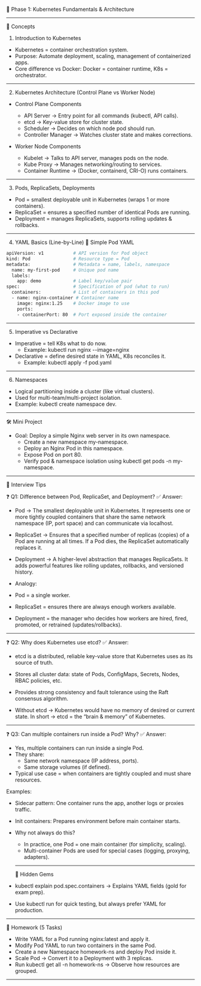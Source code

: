 🧠 Phase 1: Kubernetes Fundamentals & Architecture

---

📘 Concepts

1. Introduction to Kubernetes
- Kubernetes = container orchestration system.
- Purpose: Automate deployment, scaling, management of containerized apps.
- Core difference vs Docker: Docker = container runtime, K8s = orchestrator.

---

2. Kubernetes Architecture (Control Plane vs Worker Node)
- Control Plane Components
  - API Server → Entry point for all commands (kubectl, API calls).
  - etcd → Key-value store for cluster state.
  - Scheduler → Decides on which node pod should run.
  - Controller Manager → Watches cluster state and makes corrections. 

- Worker Node Components
  - Kubelet → Talks to API server, manages pods on the node.
  - Kube Proxy → Manages networking/routing to services.
  - Container Runtime → (Docker, containerd, CRI-O) runs containers.

---

3. Pods, ReplicaSets, Deployments
- Pod = smallest deployable unit in Kubernetes (wraps 1 or more containers).
- ReplicaSet = ensures a specified number of identical Pods are running.
- Deployment = manages ReplicaSets, supports rolling updates & rollbacks.

---

4. YAML Basics (Line-by-Line)
🔹 Simple Pod YAML
```bash
apiVersion: v1           # API version for Pod object
kind: Pod                # Resource type = Pod
metadata:                # Metadata = name, labels, namespace
  name: my-first-pod     # Unique pod name
  labels:
    app: demo            # Label key/value pair
spec:                    # Specification of pod (what to run)
  containers:            # List of containers in this pod
  - name: nginx-container # Container name
    image: nginx:1.25    # Docker image to use
    ports:
    - containerPort: 80  # Port exposed inside the container
```

---

5. Imperative vs Declarative
- Imperative = tell K8s what to do now.
  - Example: kubectl run nginx --image=nginx
- Declarative = define desired state in YAML, K8s reconciles it.
  - Example: kubectl apply -f pod.yaml

---

6. Namespaces
- Logical partitioning inside a cluster (like virtual clusters).
- Used for multi-team/multi-project isolation.
- Example: kubectl create namespace dev.

---

🛠️ Mini Project
- Goal: Deploy a simple Nginx web server in its own namespace.
  - Create a new namespace my-namespace.
  - Deploy an Nginx Pod in this namespace.
  - Expose Pod on port 80.
  - Verify pod & namespace isolation using kubectl get pods -n my-namespace.

---

🧠 Interview Tips

❓ Q1: Difference between Pod, ReplicaSet, and Deployment?
✅ Answer:
  - Pod → The smallest deployable unit in Kubernetes. It represents one or more tightly coupled containers that share the same network namespace (IP, port space) and can communicate via localhost.

  - ReplicaSet → Ensures that a specified number of replicas (copies) of a Pod are running at all times. If a Pod dies, the ReplicaSet automatically replaces it.

  - Deployment → A higher-level abstraction that manages ReplicaSets. It adds powerful features like rolling updates, rollbacks, and versioned history.

- Analogy:

- Pod = a single worker.

- ReplicaSet = ensures there are always enough workers available.

- Deployment = the manager who decides how workers are hired, fired, promoted, or retrained (updates/rollbacks).

---

❓ Q2: Why does Kubernetes use etcd?
✅ Answer:
  - etcd is a distributed, reliable key-value store that Kubernetes uses as its source of truth.
  - Stores all cluster data: state of Pods, ConfigMaps, Secrets, Nodes, RBAC policies, etc.
  - Provides strong consistency and fault tolerance using the Raft consensus algorithm.

- Without etcd → Kubernetes would have no memory of desired or current state.
In short → etcd = the “brain & memory” of Kubernetes.

---

❓ Q3: Can multiple containers run inside a Pod? Why?
✅ Answer:
  - Yes, multiple containers can run inside a single Pod.
  - They share:
    - Same network namespace (IP address, ports).
    - Same storage volumes (if defined).
  - Typical use case = when containers are tightly coupled and must share resources.

Examples:
  - Sidecar pattern: One container runs the app, another logs or proxies traffic.
  - Init containers: Prepares environment before main container starts.
- Why not always do this?
  - In practice, one Pod = one main container (for simplicity, scaling).
  - Multi-container Pods are used for special cases (logging, proxying, adapters).

  ---

  🔑 Hidden Gems

- kubectl explain pod.spec.containers → Explains YAML fields (gold for exam prep).
- Use kubectl run for quick testing, but always prefer YAML for production.

---

🏡 Homework (5 Tasks)

- Write YAML for a Pod running nginx:latest and apply it.
- Modify Pod YAML to run two containers in the same Pod.
- Create a new Namespace homework-ns and deploy Pod inside it.
- Scale Pod → Convert it to a Deployment with 3 replicas.
- Run kubectl get all -n homework-ns → Observe how resources are grouped.

---

